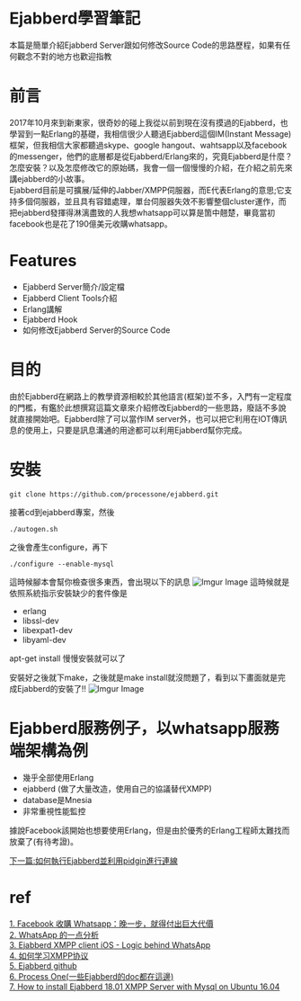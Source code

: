 # Ejabberd學習筆記
本篇是簡單介紹Ejabberd Server跟如何修改Source Code的思路歷程，如果有任何觀念不對的地方也歡迎指教
# 前言
2017年10月來到新東家，很奇妙的碰上我從以前到現在沒有摸過的Ejabberd，也學習到一點Erlang的基礎，我相信很少人聽過Ejabberd這個IM(Instant Message)框架，但我相信大家都聽過skype、google hangout、wahtsapp以及facebook的messenger，他們的底層都是從Ejabberd/Erlang來的，究竟Ejabberd是什麼？怎麼安裝？以及怎麼修改它的原始碼，我會一個一個慢慢的介紹，在介紹之前先來講ejabberd的小故事。  
Ejabberd目前是可擴展/延伸的Jabber/XMPP伺服器，而E代表Erlang的意思;它支持多個伺服器，並且具有容錯處理，單台伺服器失效不影響整個cluster運作，而把ejabberd發揮得淋漓盡致的人我想whatsapp可以算是箇中翹楚，畢竟當初facebook也是花了190億美元收購whatsapp。
# Features
* Ejabberd Server簡介/設定檔
* Ejabberd Client Tools介紹
* Erlang講解
* Ejabberd Hook
* 如何修改Ejabberd Server的Source Code

# 目的
由於Ejabberd在網路上的教學資源相較於其他語言(框架)並不多，入門有一定程度的門檻，有鑑於此想撰寫這篇文章來介紹修改Ejabberd的一些思路，廢話不多說就直接開始吧。Ejabberd除了可以當作IM server外，也可以把它利用在IOT傳訊息的使用上，只要是訊息溝通的用途都可以利用Ejabberd幫你完成。

# 安裝
```
git clone https://github.com/processone/ejabberd.git
```
接著cd到ejabberd專案，然後
```
./autogen.sh
```
之後會產生configure，再下
```
./configure --enable-mysql
```
這時候腳本會幫你檢查很多東西，會出現以下的訊息
![Imgur Image](https://i.imgur.com/ZpGpcfK.png)
這時候就是依照系統指示安裝缺少的套件像是
* erlang
* libssl-dev
* libexpat1-dev
* libyaml-dev

apt-get install 慢慢安裝就可以了

安裝好之後就下make，之後就是make install就沒問題了，看到以下畫面就是完成Ejabberd的安裝了!!
![Imgur Image](https://i.imgur.com/CKsC6d0.png)

# Ejabberd服務例子，以whatsapp服務端架構為例
* 幾乎全部使用Erlang
* ejabberd (做了大量改造，使用自己的協議替代XMPP)
* database是Mnesia
* 非常重視性能監控

據說Facebook該開始也想要使用Erlang，但是由於優秀的Erlang工程師太難找而放棄了(有待考證)。  

[下一篇:如何執行Ejabberd並利用pidgin進行連線](https://github.com/tmc4qn/Ejabberd-Learning/blob/master/1.%20執行Ejabberd與pidgin連線.md)

# ref
[1. Facebook 收購 Whatsapp：晚一步，就得付出巨大代價](http://technews.tw/2014/02/20/facebook-mobile-platform-strategy/)  
[2. WhatsApp 的一点分析](https://blog.caoyue.me/post/whatsapp-and-erlang)  
[3. Ejabberd XMPP client iOS - Logic behind WhatsApp](https://www.youtube.com/watch?v=Vb0t8WlgBVE)  
[4. 如何学习XMPP协议](https://www.jianshu.com/p/37296f6ef09f)  
[5. Ejabberd github](https://github.com/processone/ejabberd)  
[6. Process One(一些Ejabberd的doc都在這邊)](https://www.process-one.net/en/ejabberd/)  
[7. How to install Ejabberd 18.01 XMPP Server with Mysql on Ubuntu 16.04](https://medium.com/modern-sysadmin/how-to-install-ejabberd-18-01-xmpp-server-with-mysql-on-ubuntu-16-04-f0facededf2e)

